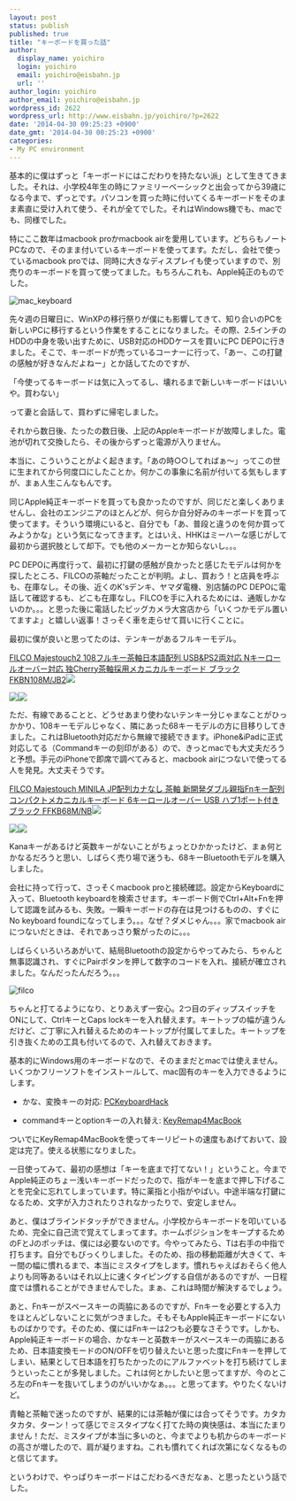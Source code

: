 ```yaml
---
layout: post
status: publish
published: true
title: "キーボードを買った話"
author:
  display_name: yoichiro
  login: yoichiro
  email: yoichiro@eisbahn.jp
  url: ''
author_login: yoichiro
author_email: yoichiro@eisbahn.jp
wordpress_id: 2622
wordpress_url: http://www.eisbahn.jp/yoichiro/?p=2622
date: '2014-04-30 09:25:23 +0900'
date_gmt: '2014-04-30 00:25:23 +0900'
categories:
- My PC environment
---
```


基本的に僕はずっと「キーボードにはこだわりを持たない派」として生きてきました。それは、小学校4年生の時にファミリーベーシックと出会ってから39歳になる今まで、ずっとです。パソコンを買った時に付いてくるキーボードをそのまま素直に受け入れて使う、それが全てでした。それはWindows機でも、macでも、同様でした。

特にここ数年はmacbook proかmacbook airを愛用しています。どちらもノートPCなので、そのまま付いているキーボードを使ってます。ただし、会社で使っているmacbook proでは、同時に大きなディスプレイも使っていますので、別売りのキーボードを買って使ってました。もちろんこれも、Apple純正のものでした。

![mac_keyboard](http://www.eisbahn.jp/yoichiro/images/2014/04/mac_keyboard.jpg)

先々週の日曜日に、WinXPの移行祭りが僕にも影響してきて、知り合いのPCを新しいPCに移行するという作業をすることになりました。その際、2.5インチのHDDの中身を吸い出すために、USB対応のHDDケースを買いにPC DEPOに行きました。そこで、キーボードが売っているコーナーに行って、「あー、この打鍵の感触が好きなんだよねー」とか話してたのですが、

「今使ってるキーボードは気に入ってるし、壊れるまで新しいキーボードはいいや。買わない」

って妻と会話して、買わずに帰宅しました。

それから数日後、たったの数日後、上記のAppleキーボードが故障しました。電池が切れて交換したら、その後からずっと電源が入りません。

本当に、こういうことがよく起きます。「あの時○○してればぁ〜」ってこの世に生まれてから何度口にしたことか。何かこの事象に名前が付いてる気もしますが、まぁ人生こんなもんです。

同じApple純正キーボードを買っても良かったのですが、同じだと楽しくありませんし、会社のエンジニアのほとんどが、何らか自分好みのキーボードを買って使ってます。そういう環境にいると、自分でも「あ、普段と違うのを何か買ってみようかな」という気になってきます。とはいえ、HHKはミーハーな感じがして最初から選択肢として却下。でも他のメーカーとか知らないし。。。

PC DEPOに再度行って、最初に打鍵の感触が良かったと感じたモデルは何かを探したところ、FILCOの茶軸だったことが判明。よし、買おう！と店員を呼ぶも、在庫なし。その後、近くのK'sデンキ、ヤマダ電機、別店舗のPC DEPOに電話して確認するも、どこも在庫なし。FILCOを手に入れるためには、通販しかないのか。。。と思った後に電話したビッグカメラ大宮店から「いくつかモデル置いてますよ」と嬉しい返事！さっそく車を走らせて買いに行くことに。

最初に僕が良いと思ってたのは、テンキーがあるフルキーモデル。

[FILCO Majestouch2 108フルキー茶軸日本語配列 USB&PS2両対応 Nキーロールオーバー対応 独Cherry茶軸採用メカニカルキーボード ブラック FKBN108M/JB2](http://www.amazon.co.jp/gp/product/B0053U3YX2/ref=as_li_ss_tl?ie=UTF8&camp=247&creative=7399&creativeASIN=B0053U3YX2&linkCode=as2&tag=eclipseplugin-22)![](http://ir-jp.amazon-adsystem.com/e/ir?t=eclipseplugin-22&l=as2&o=9&a=B0053U3YX2)

[![](http://ws-fe.amazon-adsystem.com/widgets/q?_encoding=UTF8&ASIN=B0053U3YX2&Format=_SL250_&ID=AsinImage&MarketPlace=JP&ServiceVersion=20070822&WS=1&tag=eclipseplugin-22)](http://www.amazon.co.jp/gp/product/B0053U3YX2/ref=as_li_ss_il?ie=UTF8&camp=247&creative=7399&creativeASIN=B0053U3YX2&linkCode=as2&tag=eclipseplugin-22)![](http://ir-jp.amazon-adsystem.com/e/ir?t=eclipseplugin-22&l=as2&o=9&a=B0053U3YX2)

ただ、有線であることと、どうせあまり使わないテンキー分じゃまなことがひっかかり、108キーモデルじゃなく、隣にあった68キーモデルの方に目移りしてきました。これはBluetooth対応だから無線で接続できます。iPhone&iPadに正式対応してる（Commandキーの刻印がある）ので、きっとmacでも大丈夫だろうと予想。手元のiPhoneで即席で調べてみると、macbook airにつないで使ってる人を発見。大丈夫そうです。

[FILCO Majestouch MINILA JP配列カナなし 茶軸 新開発ダブル親指Fnキー配列 コンパクトメカニカルキーボード 6キーロールオーバー USB ハブ1ポート付き ブラック FFKB68M/NB](http://www.amazon.co.jp/gp/product/B00BBOXHL8/ref=as_li_ss_tl?ie=UTF8&camp=247&creative=7399&creativeASIN=B00BBOXHL8&linkCode=as2&tag=eclipseplugin-22)![](http://ir-jp.amazon-adsystem.com/e/ir?t=eclipseplugin-22&l=as2&o=9&a=B00BBOXHL8)

[![](http://ws-fe.amazon-adsystem.com/widgets/q?_encoding=UTF8&ASIN=B00BBOXHL8&Format=_SL250_&ID=AsinImage&MarketPlace=JP&ServiceVersion=20070822&WS=1&tag=eclipseplugin-22)](http://www.amazon.co.jp/gp/product/B00BBOXHL8/ref=as_li_ss_il?ie=UTF8&camp=247&creative=7399&creativeASIN=B00BBOXHL8&linkCode=as2&tag=eclipseplugin-22)![](http://ir-jp.amazon-adsystem.com/e/ir?t=eclipseplugin-22&l=as2&o=9&a=B00BBOXHL8)

Kanaキーがあるけど英数キーがないことがちょっとひかかったけど、まぁ何とかなるだろうと思い、しばらく売り場で迷うも、68キーBluetoothモデルを購入しました。

会社に持って行って、さっそくmacbook proと接続確認。設定からKeyboardに入って、Bluetooth keyboardを検索させます。キーボード側でCtrl+Alt+Fnを押して認識を試みるも、失敗。一瞬キーボードの存在は見つけるものの、すぐにNo keyboard foundになってしまう。。。なぜ？ダメじゃん。。。家でmacbook airにつないだときは、それであっさり繋がったのに。。。

しばらくいろいろあがいて、結局Bluetoothの設定からやってみたら、ちゃんと無事認識され、すぐにPairボタンを押して数字のコードを入れ、接続が確立されました。なんだったんだろう。。。

![filco](http://www.eisbahn.jp/yoichiro/images/2014/04/filco.jpg)

ちゃんと打てるようになり、とりあえず一安心。2つ目のディップスイッチをONにして、CtrlキーとCaps lockキーを入れ替えます。キートップの幅が違うんだけど、ご丁寧に入れ替えるためのキートップが付属してました。キートップを引き抜くための工具も付いてるので、入れ替えておきます。

基本的にWindows用のキーボードなので、そのままだとmacでは使えません。いくつかフリーソフトをインストールして、mac固有のキーを入力できるようにします。

* かな、変換キーの対応: 
[PCKeyboardHack](https://pqrs.org/macosx/keyremap4macbook/pckeyboardhack.html.ja)

* commandキーとoptionキーの入れ替え: 
[KeyRemap4MacBook](https://pqrs.org/macosx/keyremap4macbook/index.html.ja)

ついでにKeyRemap4MacBookを使ってキーリピートの速度もあげておいて、設定は完了。使える状態になりました。

一日使ってみて、最初の感想は「キーを底まで打てない！」ということ。今までApple純正のちょー浅いキーボードだったので、指がキーを底まで押し下げることを完全に忘れてしまっています。特に薬指と小指がやばい。中途半端な打鍵になるため、文字が入力されたりされなかったりで、安定しません。

あと、僕はブラインドタッチができません。小学校からキーボードを叩いているため、完全に自己流で覚えてしまってます。ホームポジションをキープするためのFとJのポッチは、僕には必要ないのです。今やってみたら、Tは右手の中指で打ちます。自分でもびっくりしました。そのため、指の移動距離が大きくて、キー間の幅に慣れるまで、本当にミスタイプをします。慣れちゃえばおそらく他人よりも同等あるいはそれ以上に速くタイピングする自信があるのですが、一日程度では慣れることができませんでした。まぁ、これは時間が解決するでしょう。

あと、Fnキーがスペースキーの両脇にあるのですが、Fnキーを必要とする入力をほとんどしないことに気がつきました。そもそもApple純正キーボードにないものばかりです。そのため、僕にはFnキーは2つも必要なさそうです。しかも、Apple純正キーボードの場合、かなキーと英数キーがスペースキーの両脇にあるため、日本語変換モードのON/OFFを切り替えたいと思った度にFnキーを押してしまい、結果として日本語を打ちたかったのにアルファベットを打ち続けてしまうといったことが多発しました。これは何とかしたいと思ってますが、今のところ左のFnキーを抜いてしまうのがいいかなぁ。。。と思ってます。やりたくないけど。

青軸と茶軸で迷ったのですが、結果的には茶軸が僕には合ってそうです。カタカタカタ、ターン！って感じでミスタイプなく打てた時の爽快感は、本当にたまりません！ただ、ミスタイプが本当に多いのと、今までよりも机からのキーボードの高さが増したので、肩が凝りますね。これも慣れてくれば次第になくなるものと信じてます。

というわけで、やっぱりキーボードはこだわるべきだなぁ、と思ったという話でした。
